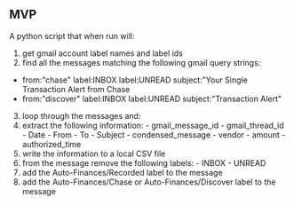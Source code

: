 ## MVP

A python script that when run will:

1. get gmail account label names and label ids
2. find all the messages matching the following gmail query strings:
  - from:"chase" label:INBOX label:UNREAD subject:"Your Single Transaction Alert from Chase
  - from:"discover" label:INBOX label:UNREAD subject:"Transaction Alert"
3. loop through the messages and: 
  1. extract the following information:
    - gmail_message_id
    - gmail_thread_id
    - Date
    - From
    - To
    - Subject
    - condensed_message
    - vendor
    - amount
    - authorized_time
  2. write the information to a local CSV file
  3. from the message remove the following labels:
    - INBOX
    - UNREAD
  4. add the Auto-Finances/Recorded label to the message
  5. add the Auto-Finances/Chase or Auto-Finances/Discover label to the message